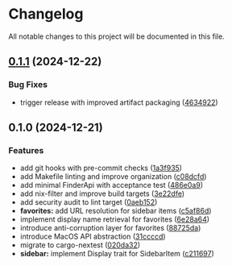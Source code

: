 # Changelog

All notable changes to this project will be documented in this file.

## [0.1.1](https://github.com/screwyprof/favkit/compare/v0.1.0...v0.1.1) (2024-12-22)


### Bug Fixes

* trigger release with improved artifact packaging ([4634922](https://github.com/screwyprof/favkit/commit/4634922fa3f46176f57096424d2c9deacea20730))

## 0.1.0 (2024-12-21)


### Features

* add git hooks with pre-commit checks ([1a3f935](https://github.com/screwyprof/favkit/commit/1a3f93521195e06fd2edd664451fe70a6d325462))
* add Makefile linting and improve organization ([c08dcfd](https://github.com/screwyprof/favkit/commit/c08dcfdf738bbe0b5f3b8b0531461cb3b8e68169))
* add minimal FinderApi with acceptance test ([486e0a9](https://github.com/screwyprof/favkit/commit/486e0a92a7210fbc14de14f0332f1aac45de1ffe))
* add nix-filter and improve build targets ([3e22dfe](https://github.com/screwyprof/favkit/commit/3e22dfe1681f6a6687fcefa0ec69bd54e9a044fa))
* add security audit to lint target ([0aeb152](https://github.com/screwyprof/favkit/commit/0aeb1526aa6415ad0a6f5eecbcfdb83c9e5773fb))
* **favorites:** add URL resolution for sidebar items ([c5af86d](https://github.com/screwyprof/favkit/commit/c5af86dff69e2d0e1583a40e809135af068f61b0))
* implement display name retrieval for favorites ([6e28a64](https://github.com/screwyprof/favkit/commit/6e28a6498b2e35bcb70009055c8f1a17702393bd))
* introduce anti-corruption layer for favorites ([88725da](https://github.com/screwyprof/favkit/commit/88725dae859ea6c7d6aaf4f75ed3c598b067877a))
* introduce MacOS API abstraction ([31ccccd](https://github.com/screwyprof/favkit/commit/31ccccd0a4925a0774356c71498481c2631f63ad))
* migrate to cargo-nextest ([020da32](https://github.com/screwyprof/favkit/commit/020da3222ddbfbd89e9f08e6dc37e29f61728059))
* **sidebar:** implement Display trait for SidebarItem ([c211697](https://github.com/screwyprof/favkit/commit/c2116979721edeca1224682773f5312731509658))

